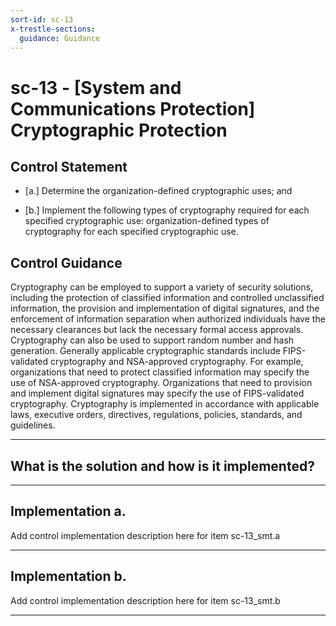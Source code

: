 ```yaml
---
sort-id: sc-13
x-trestle-sections:
  guidance: Guidance
---
```


# sc-13 - \[System and Communications Protection\] Cryptographic Protection

## Control Statement

- \[a.\] Determine the organization-defined cryptographic uses; and

- \[b.\] Implement the following types of cryptography required for each specified cryptographic use: organization-defined types of cryptography for each specified cryptographic use.

## Control Guidance

Cryptography can be employed to support a variety of security solutions, including the protection of classified information and controlled unclassified information, the provision and implementation of digital signatures, and the enforcement of information separation when authorized individuals have the necessary clearances but lack the necessary formal access approvals. Cryptography can also be used to support random number and hash generation. Generally applicable cryptographic standards include FIPS-validated cryptography and NSA-approved cryptography. For example, organizations that need to protect classified information may specify the use of NSA-approved cryptography. Organizations that need to provision and implement digital signatures may specify the use of FIPS-validated cryptography. Cryptography is implemented in accordance with applicable laws, executive orders, directives, regulations, policies, standards, and guidelines.

______________________________________________________________________

## What is the solution and how is it implemented?

<!-- Please leave this section blank and enter implementation details in the parts below. -->

______________________________________________________________________

## Implementation a.

Add control implementation description here for item sc-13_smt.a

______________________________________________________________________

## Implementation b.

Add control implementation description here for item sc-13_smt.b

______________________________________________________________________
